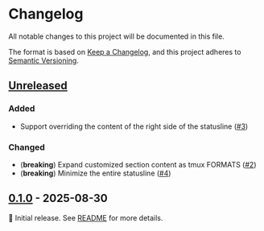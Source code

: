 # Changelog

All notable changes to this project will be documented in this file.

The format is based on [Keep a Changelog](https://keepachangelog.com/en/1.1.0/),
and this project adheres to
[Semantic Versioning](https://semver.org/spec/v2.0.0.html).

<!--
Here's a template for each release section. This file should only include updates
that are noticeable to end users between two releases. For developers, this project
follows <https://www.conventionalcommits.org/en/v1.0.0/> to track changes.

## [1.0.0] - YYYY-MM-DD

### Added

- (**breaking**) Always place breaking changes at the top of each subsection.
- Append other changes in chronological order under the appropriate subsection.
- Additionally, you may use `{{variable name}}` as a placeholder for the value
  of a named variable, which includes:
  - `PRNUM`: the number of the pull request
  - `DATE`: the date in `YYYY-MM-DD` format whenever the pull request is updated

### Changed

### Deprecated

### Removed

### Fixed

### Security

[1.0.0]: https://github.com/user/repo/compare/v0.0.0..v1.0.0
-->

## [Unreleased]

### Added

- Support overriding the content of the right side of the statusline ([#3])

### Changed

- (**breaking**) Expand customized section content as tmux FORMATS ([#2])
- (**breaking**) Minimize the entire statusline ([#4])

[#2]: https://github.com/loichyan/tmux-base16/pull/2
[#3]: https://github.com/loichyan/tmux-base16/pull/3
[#4]: https://github.com/loichyan/tmux-base16/pull/4

## [0.1.0] - 2025-08-30

🎉 Initial release. See
[README](https://github.com/loichyan/tmux-base16/blob/v0.1.0/README.md) for more
details.

[0.1.0]: https://github.com/loichyan/tmux-base16/tree/v0.1.0
[Unreleased]: https://github.com/loichyan/tmux-base16/compare/v0.1.0..HEAD
